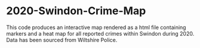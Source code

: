 # 2020-Swindon-Crime-Map
This code produces an interactive map rendered as a html file containing markers and a heat map for all reported crimes within Swindon during 2020. Data has been sourced from Wiltshire Police.
